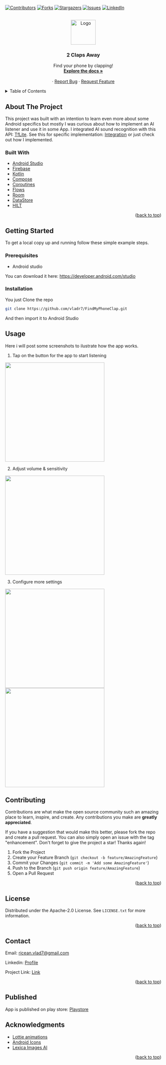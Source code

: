 <!-- Improved compatibility of back to top link: See: https://github.com/othneildrew/Best-README-Template/pull/73 -->
<a name="readme-top"></a>
<!--
*** Thanks for checking out the Best-README-Template. If you have a suggestion
*** that would make this better, please fork the repo and create a pull request
*** or simply open an issue with the tag "enhancement".
*** Don't forget to give the project a star!
*** Thanks again! Now go create something AMAZING! :D
-->



<!-- PROJECT SHIELDS -->
<!--
*** I'm using markdown "reference style" links for readability.
*** Reference links are enclosed in brackets [ ] instead of parentheses ( ).
*** See the bottom of this document for the declaration of the reference variables
*** for contributors-url, forks-url, etc. This is an optional, concise syntax you may use.
*** https://www.markdownguide.org/basic-syntax/#reference-style-links
-->
[![Contributors][contributors-shield]][contributors-url]
[![Forks][forks-shield]][forks-url]
[![Stargazers][stars-shield]][stars-url]
[![Issues][issues-shield]][issues-url]
[![LinkedIn][linkedin-shield]][linkedin-url]



<!-- PROJECT LOGO -->
<br />
<div align="center">
  <a href="https://github.com/othneildrew/Best-README-Template">
    <img src="images/logo.png" alt="Logo" width="80" height="80">
  </a>

  <h3 align="center">2 Claps Away</h3>

  <p align="center">
  Find your phone by clapping!
    <br />
    <a href="https://github.com/vladr7/FindMyPhoneClap"><strong>Explore the docs »</strong></a>
    <br />
    <br />
    ·
    <a href="https://github.com/vladr7/FindMyPhoneClap/issues">Report Bug</a>
    ·
    <a href="https://github.com/vladr7/FindMyPhoneClap/issues">Request Feature</a>
  </p>
</div>



<!-- TABLE OF CONTENTS -->
<details>
  <summary>Table of Contents</summary>
  <ol>
    <li>
      <a href="#about-the-project">About The Project</a>
      <ul>
        <li><a href="#built-with">Built With</a></li>
      </ul>
    </li>
    <li>
      <a href="#getting-started">Getting Started</a>
      <ul>
        <li><a href="#prerequisites">Prerequisites</a></li>
        <li><a href="#installation">Installation</a></li>
      </ul>
    </li>
    <li><a href="#usage">Usage</a></li>
    <li><a href="#contributing">Contributing</a></li>
    <li><a href="#license">License</a></li>
    <li><a href="#contact">Contact</a></li>
    <li><a href="#contact">Published</a></li>
    <li><a href="#acknowledgments">Acknowledgments</a></li>
  </ol>
</details>



<!-- ABOUT THE PROJECT -->
## About The Project

This project was built with an intention to learn even more about some Android specifics but mostly I was curious about how to implement an AI listener and use it in some App. I integrated AI sound recognition with this API: [TfLite](https://www.tensorflow.org/lite). See this for specific implementation: [Integration](https://www.tensorflow.org/lite/android/tutorials/audio_classification) or just check out how I implemented.

### Built With

* [Android Studio](https://developer.android.com/studio)
* [Firebase](https://firebase.google.com/)
* [Kotlin](https://kotlinlang.org/)
* [Compose](https://developer.android.com/jetpack/compose)
* [Coroutines](https://developer.android.com/studio](https://kotlinlang.org/docs/coroutines-overview.html))
* [Flows](https://developer.android.com/kotlin/flow)
* [Room](https://developer.android.com/training/data-storage/room)
* [DataStore](https://developer.android.com/topic/libraries/architecture/datastore)
* [HILT](https://dagger.dev/hilt/)

<p align="right">(<a href="#readme-top">back to top</a>)</p>



<!-- GETTING STARTED -->
## Getting Started

To get a local copy up and running follow these simple example steps.

### Prerequisites

* Android studio

You can download it here: https://developer.android.com/studio

### Installation

You just Clone the repo 
   ```sh
   git clone https://github.com/vladr7/FindMyPhoneClap.git
   ```

And then import it to Android Studio

<!-- USAGE EXAMPLES -->
## Usage

Here i will post some screenshots to ilustrate how the app works.

1. Tap on the button for the app to start listening

 <img src="https://github.com/vladr7/FindMyPhoneClap/blob/main/images/ss1.png" width="320">

2. Adjust volume & sensitivity
 
 <img src="https://github.com/vladr7/FindMyPhoneClap/blob/main/images/ss2.png" width="320">

3. Configure more settings

 <img src="https://github.com/vladr7/FindMyPhoneClap/blob/main/images/ss3.png" width="320">

 <img src="https://github.com/vladr7/FindMyPhoneClap/blob/main/images/ss4.png" width="320">

<!-- CONTRIBUTING -->
## Contributing

Contributions are what make the open source community such an amazing place to learn, inspire, and create. Any contributions you make are **greatly appreciated**.

If you have a suggestion that would make this better, please fork the repo and create a pull request. You can also simply open an issue with the tag "enhancement".
Don't forget to give the project a star! Thanks again!

1. Fork the Project
2. Create your Feature Branch (`git checkout -b feature/AmazingFeature`)
3. Commit your Changes (`git commit -m 'Add some AmazingFeature'`)
4. Push to the Branch (`git push origin feature/AmazingFeature`)
5. Open a Pull Request

<p align="right">(<a href="#readme-top">back to top</a>)</p>



<!-- LICENSE -->
## License

Distributed under the Apache-2.0 License. See `LICENSE.txt` for more information.

<p align="right">(<a href="#readme-top">back to top</a>)</p>



<!-- CONTACT -->
## Contact

Email: ricean.vlad7@gmail.com

Linkedin: [Profile](https://www.linkedin.com/in/vlad-ricean-12155622a/)

Project Link: [Link](https://github.com/vladr7/FindMyPhoneClap)

<p align="right">(<a href="#readme-top">back to top</a>)</p>

## Published

App is published on play store: [Playstore](https://play.google.com/store/apps/details?id=com.riviem.FindMyPhoneClap)

<!-- ACKNOWLEDGMENTS -->
## Acknowledgments

* [Lottie animations](https://lottiefiles.com/)
* [Android Icons](https://icons8.com/icons/set/android)
* [Lexica Images AI](https://lexica.art/aperture)

<p align="right">(<a href="#readme-top">back to top</a>)</p>



<!-- MARKDOWN LINKS & IMAGES -->
<!-- https://www.markdownguide.org/basic-syntax/#reference-style-links -->
[contributors-shield]: https://img.shields.io/github/contributors/vladr7/FindMyPhoneClap.svg?style=for-the-badge
[contributors-url]: https://github.com/vladr7/FindMyPhoneClap/graphs/contributors
[forks-shield]: https://img.shields.io/github/forks/vladr7/FindMyPhoneClap.svg?style=for-the-badge
[forks-url]: https://github.com/vladr7/FindMyPhoneClap/network/members
[stars-shield]: https://img.shields.io/github/stars/vladr7/FindMyPhoneClap.svg?style=for-the-badge
[stars-url]: https://github.com/vladr7/FindMyPhoneClap/stargazers
[issues-shield]: https://img.shields.io/github/issues/vladr7/FindMyPhoneClap.svg?style=for-the-badge
[issues-url]: https://github.com/vladr7/FindMyPhoneClap/issues
[linkedin-shield]: https://img.shields.io/badge/-LinkedIn-black.svg?style=for-the-badge&logo=linkedin&colorB=555
[linkedin-url]: https://www.linkedin.com/in/vlad-ricean-12155622a

